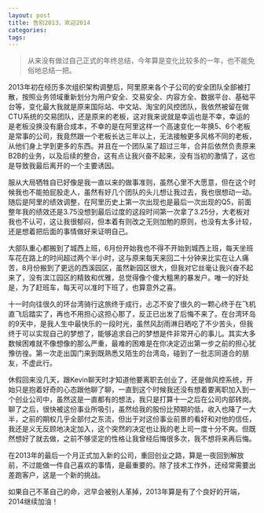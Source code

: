```yaml
---
layout: post
title: 告别2013，欢迎2014
categories:
tags:
---
```


>从来没有做过自己正式的年终总结，今年算是变化比较多的一年，也不能免俗地总结一把。

2013年初在经历多次组织架构调整后，阿里原来各个子公司的安全团队全部被打散，按照业务领域重新划分为用户安全、交易安全、内容方全、数据平台、基础平台等，变化最大我就是原来国际站、中文站、淘宝的风控团队，我依然被留在做CTU系统的交易团队，还是原来的老板，这对我来说就是幸运也是不幸，幸运的是老板没换没有磨合成本，不幸的是在阿里这样一个高速变化一年换5、6个老板是常事的公司，我竟然跟一个老板长达三年以上，无法接触更多风格不同的老板，从他们身上学到更多的东西。并且在一个团队呆了超过三年，合并后依然负责原来B2B的业务，以及后续的整合，这有点让我兴奋不起来，没有当初的激情了，这也是导致我最后离开的一个主要诱因。

服从大局牺牲自已好像是我一直以来的做事准则，虽然心里不大愿意，但在这个时候我也不能拍屁股走人，虽然有好几个团队的头儿想让我过去，我也很想动一动。随后是阿里的绩效调整，在阿里历史上第一次出现也是最后一次出现的Q5，前面整年我的绩效还是3.75没想到最后过度的这段时间第一次拿了3.25分，大老板对我也不认可，这让我很郁闷，但本着有则改之无则加勉的原则，也没有太多计较，还是想着把后面的事情做好来证明自己。

大部队重心都搬到了城西上班，6月份开始我也不得不开始到城西上班，每天坐班车花在路上的时间超过两个半小时，这与原来每天来回二十分钟来比实在让人痛苦，8月份搬到了更远的西溪园区，虽然新园区很大，但我对它丝毫让我兴奋不起来了，没有滨江园区的精致和优雅，总觉得像个傻大粗黑的暴发户。唯一的好处是，为了赶班车，每天可以准时下班了，也算意外之喜。

十一时向往很久的环台湾骑行这旅终于成行，忐忑不安了很久的一颗心终于在飞机直飞后踏实了，再也不用担心这担心那了，反正已出发了后悔不来了。在台湾环岛的9天中，是我人生中最快乐的一段时光，虽然风刮雨淋日晒吃了不少苦头，但我终于可以实现自己的梦想了，能够追求自己的梦想是件非常开心的事儿。其实大多数候困难就不像想像的那么严重，最难的困难是在你决定迈出第一步之前的担心犹豫彷徨。第一次走出国门来到既熟悉又陌生的台湾岛，碰到了一批志同道合的朋友，不虚此行。

休假回来没几天，跟Kevin聊天时才知道他要离职去创业了，还是做风控系统，开始只是抱着好奇的心态跟他聊了聊，一直到这个时候我还没有想着要离职加入到一个创业公司中，虽然这是一直都有的想法，我只是打算十一之后在公司内部转岗。聊了之后，很快被这份事业所吸引，虽然给我的股份比预期的低，收入也降了一大半，之前的期权几乎全部付之东流，但出于对这份事业前景的看好和对他的信任，我还是义无反顾地决定加入，这个突然的决定也让我的老上司一度十分不爽。但既然想好了就去做，之前不够坚定的性格让我曾经后悔很多次，我不想将来再后悔。

在2013年的最后一个月正式加入新的公司，重回创业之路，算是一夜回到解放前，不过能做一件自己喜欢的事情，是最重要的。除了技术工作外，还经常需要出差跑客户，这是一个新的挑战。

如果自己不革自己的命，迟早会被别人革掉，2013年算是有了个良好的开端，2014继续加油！

